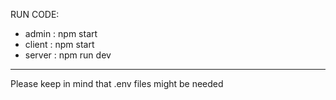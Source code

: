 RUN CODE:

- admin : npm start
- client : npm start
- server : npm run dev


---


Please keep in mind that .env files might be needed